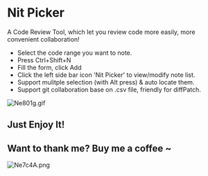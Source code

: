 # Nit Picker

A Code Review Tool, which let you review code more easily, more convenient collaboration!

- Select the code range you want to note.
- Press Ctrl+Shift+N
- Fill the form, click Add
- Click the left side bar icon 'Nit Picker' to view/modify note list. 
- Support mulitple selection (with Alt press) & auto locate them.
- Support git collaboration base on .csv file, friendly for diffPatch.

![Ne801g.gif](https://s1.ax1x.com/2020/06/18/Ne801g.gif)

## Just Enjoy It!


## Want to thank me? Buy me a coffee ~

![Ne7c4A.png](https://s1.ax1x.com/2020/06/18/Ne7c4A.png)